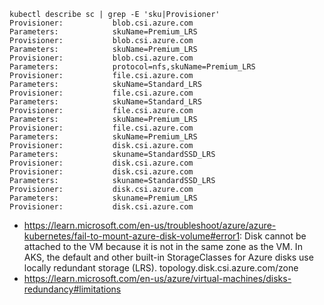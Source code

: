 ```
kubectl describe sc | grep -E 'sku|Provisioner'
Provisioner:           blob.csi.azure.com
Parameters:            skuName=Premium_LRS
Provisioner:           blob.csi.azure.com
Parameters:            skuName=Premium_LRS
Provisioner:           blob.csi.azure.com
Parameters:            protocol=nfs,skuName=Premium_LRS
Provisioner:           file.csi.azure.com
Parameters:            skuName=Standard_LRS
Provisioner:           file.csi.azure.com
Parameters:            skuName=Standard_LRS
Provisioner:           file.csi.azure.com
Parameters:            skuName=Premium_LRS
Provisioner:           file.csi.azure.com
Parameters:            skuName=Premium_LRS
Provisioner:           disk.csi.azure.com
Parameters:            skuname=StandardSSD_LRS
Provisioner:           disk.csi.azure.com
Provisioner:           disk.csi.azure.com
Parameters:            skuname=StandardSSD_LRS
Provisioner:           disk.csi.azure.com
Parameters:            skuname=Premium_LRS
Provisioner:           disk.csi.azure.com
```

- https://learn.microsoft.com/en-us/troubleshoot/azure/azure-kubernetes/fail-to-mount-azure-disk-volume#error1: Disk cannot be attached to the VM because it is not in the same zone as the VM. In AKS, the default and other built-in StorageClasses for Azure disks use locally redundant storage (LRS). topology.disk.csi.azure.com/zone
- https://learn.microsoft.com/en-us/azure/virtual-machines/disks-redundancy#limitations
